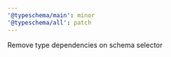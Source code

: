 ```yaml
---
'@typeschema/main': minor
'@typeschema/all': patch
---
```


Remove type dependencies on schema selector
